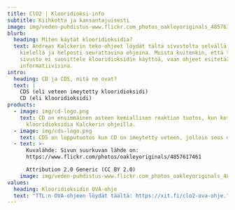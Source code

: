 ```yaml
---
title: ClO2 | Klooridioksi-info
subtitle: Kiihkotta ja kansantajuisesti
image: img/veden-puhdistus-www.flickr.com_photos_oakleyoriginals_4857617461.jpg
blurb:
  heading: Miten käytät klooridioksidia?
  text: Andreas Kalckerin teko-ohjeet löydät tältä sivustolta selvällä suomen
    kielellä ja helposti seurattavina ohjeina. Muista kuitenkin, että tämä
    sivusto ei suosittele klooridioksidin käyttöä, vaan ohjeet esitetään vain
    informatiivisina.
intro:
  heading: CD ja CDS, mitä ne ovat?
  text: |
    CDS (eli veteen imeytetty klooridioksidi) 
    CD (eli klooridioksidi)
products:
  - image: img/cd-logo.png
    text: CD on ensimmäinen asteen kemiallisen reaktion tuotos, kun kotona teet
      klooridioksidia Kalckerin ohjeilla.
  - image: img/cds-logo.png
    text: CDS on lopputuotos kun CD on imeytetty veteen, jolloin seos on stabiili ja turvallinen sekä helppo kuljettaa pullossa mukana.
  - text: >-
      Kuvalähde: Sivun suurkuvan lähde on:
      https://www.flickr.com/photos/oakleyoriginals/4857617461 

      Attribution 2.0 Generic (CC BY 2.0)
    image: img/veden-puhdistus-www.flickr.com_photos_oakleyoriginals_4857617461.jpg
values:
  heading: Klooridioksidin OVA-ohje
  text: "TTL:n OVA-ohjeen löydät täältä: https://xit.fi/clo2-ova-ohje."
---
```

